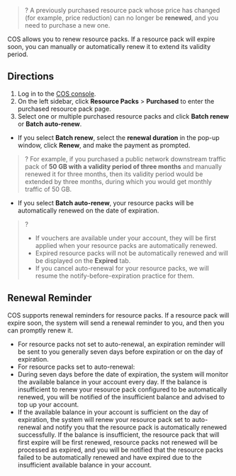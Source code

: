 >? A previously purchased resource pack whose price has changed (for example, price reduction) can no longer be **renewed**, and you need to purchase a new one.
> 

COS allows you to renew resource packs. If a resource pack will expire soon, you can manually or automatically renew it to extend its validity period.


## Directions

1. Log in to the [COS console](https://console.cloud.tencent.com/cos5).
2. On the left sidebar, click **Resource Packs** > **Purchased** to enter the purchased resource pack page.
3. Select one or multiple purchased resource packs and click **Batch renew** or **Batch auto-renew**.
 - If you select **Batch renew**, select the **renewal duration** in the pop-up window, click **Renew**, and make the payment as prompted.
>? For example, if you purchased a public network downstream traffic pack of **50 GB with a validity period of three months** and manually renewed it for three months, then its validity period would be extended by three months, during which you would get monthly traffic of 50 GB.
>
 - If you select **Batch auto-renew**, your resource packs will be automatically renewed on the date of expiration.
>?
> - If vouchers are available under your account, they will be first applied when your resource packs are automatically renewed.
> - Expired resource packs will not be automatically renewed and will be displayed on the **Expired** tab.
> - If you cancel auto-renewal for your resource packs, we will resume the notify-before-expiration practice for them.
> 


## Renewal Reminder

COS supports renewal reminders for resource packs. If a resource pack will expire soon, the system will send a renewal reminder to you, and then you can promptly renew it.

- For resource packs not set to auto-renewal, an expiration reminder will be sent to you generally seven days before expiration or on the day of expiration.
- For resource packs set to auto-renewal:
 - During seven days before the date of expiration, the system will monitor the available balance in your account every day. If the balance is insufficient to renew your resource pack configured to be automatically renewed, you will be notified of the insufficient balance and advised to top up your account.
 - If the available balance in your account is sufficient on the day of expiration, the system will renew your resource pack set to auto-renewal and notify you that the resource pack is automatically renewed successfully. If the balance is insufficient, the resource pack that will first expire will be first renewed, resource packs not renewed will be processed as expired, and you will be notified that the resource packs failed to be automatically renewed and have expired due to the insufficient available balance in your account.


